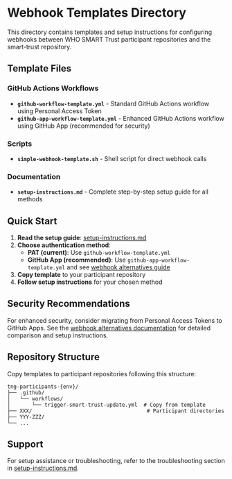 # Webhook Templates Directory

This directory contains templates and setup instructions for configuring webhooks between WHO SMART Trust participant repositories and the smart-trust repository.

## Template Files

### GitHub Actions Workflows

- **`github-workflow-template.yml`** - Standard GitHub Actions workflow using Personal Access Token
- **`github-app-workflow-template.yml`** - Enhanced GitHub Actions workflow using GitHub App (recommended for security)

### Scripts

- **`simple-webhook-template.sh`** - Shell script for direct webhook calls

### Documentation

- **`setup-instructions.md`** - Complete step-by-step setup guide for all methods

## Quick Start

1. **Read the setup guide**: [setup-instructions.md](setup-instructions.md)
2. **Choose authentication method**:
   - **PAT (current)**: Use `github-workflow-template.yml`  
   - **GitHub App (recommended)**: Use `github-app-workflow-template.yml` and see [webhook alternatives guide](../webhook-alternatives.md)
3. **Copy template** to your participant repository
4. **Follow setup instructions** for your chosen method

## Security Recommendations

For enhanced security, consider migrating from Personal Access Tokens to GitHub Apps. See the [webhook alternatives documentation](../webhook-alternatives.md) for detailed comparison and setup instructions.

## Repository Structure

Copy templates to participant repositories following this structure:

```
tng-participants-{env}/
├── .github/
│   └── workflows/
│       └── trigger-smart-trust-update.yml  # Copy from template
├── XXX/                                     # Participant directories
├── YYY-ZZZ/
└── ...
```

## Support

For setup assistance or troubleshooting, refer to the troubleshooting section in [setup-instructions.md](setup-instructions.md).
